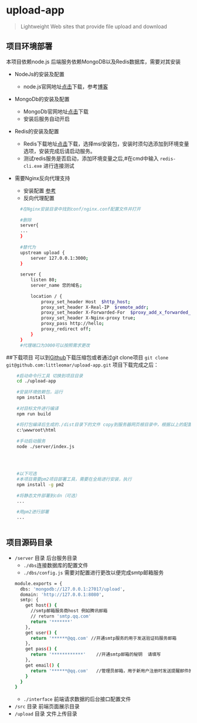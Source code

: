 # upload-app

> Lightweight Web sites that provide file upload and download

## 项目环境部署
本项目依赖node.js
后端服务依赖MongoDB以及Redis数据库，需要对其安装

- NodeJs的安装及配置
   - node.js官网地址[点击](https://nodejs.org/zh-cn/)下载，参考[博客](https://www.cnblogs.com/liuqiyun/p/8133904.html)
- MongoDb的安装及配置
   - MongoDb官网地址[点击](https://www.mongodb.com/download-center/community)下载
   - 安装后服务自动开启
- Redis的安装及配置
   - Redis下载地址[点击](https://github.com/MicrosoftArchive/redis/releases)下载，选择msi安装包，安装时须勾选添加到环境变量选项，安装完成后请启动服务。
   - 测试redis服务是否启动，添加环境变量之后,#在cmd中输入 `redis-cli.exe` 进行连接测试
   
- 需要Nginx反向代理支持
   - 安装配置 [参考](https://blog.csdn.net/h610443955/article/details/81096506)
   - 反向代理配置 
   ```bash
     #在Nginx安装目录中找到conf/nginx.conf配置文件并打开 
     
     #删除
     server{
     ...
     }
     
     #替代为
     upstream upload {
         server 127.0.0.1:3000;
     }
     
     server {
         listen 80;
         server_name 您的域名;
     
         location / {
             proxy_set_header Host  $http_host;
             proxy_set_header X-Real-IP  $remote_addr;  
             proxy_set_header X-Forwarded-For  $proxy_add_x_forwarded_for;
             proxy_set_header X-Nginx-proxy true;
             proxy_pass http://hello;
             proxy_redirect off;
         }
     }
     #代理端口为3000可以按照需求更改
     ```

##下载项目
可以到[Github](https://github.com/littleomar/upload-app)下载压缩包或者通过git clone项目 `git clone git@github.com:littleomar/upload-app.git`
项目下载完成之后：
   ```bash
       #启动命令行工具 切换到项目目录
       cd ./upload-app
       
       #安装环境依赖包，运行
       npm install
       
       #对目标文件进行编译
       npm run build
       
       #将打包编译后生成的./dist目录下的文件 copy到服务器网页根目录中，根据以上的配置为
       c:\wwwroot\html
       
       #手动启动服务
       node ./server/index.js
       
       
       
       
       #以下可选
       #本项目需要pm2项目部署工具，需要在全局进行安装，执行
       npm install -g pm2
       
       #将静态文件部署到cdn（可选）
       ...
       
       #用pm2进行部署
       ...
       
   ```
## 项目源码目录

- `/server` 目录  后台服务目录
   - `./dbs`连接数据库的配置文件
   - `./dbs/config.js` 需要对配置进行更改以便完成smtp邮箱服务
   ```bash
   module.exports = {
     dbs: 'mongodb://127.0.0.1:27017/upload',
     domain: 'http://127.0.0.1:8080',
     smtp: {
       get host() {
         //smtp邮箱服务商host 例如腾讯邮箱
         // return 'smtp.qq.com'   
         return '*******'
       },
       get user() {
         return '******@qq.com' //开通smtp服务的用于发送验证码服务邮箱
       },
       get pass() {
         return '************'    //开通smtp邮箱的秘钥  请填写
       },
       get email() {
         return '******@qq.com'   //管理员邮箱，用于新用户注册时发送提醒邮件的接受地址
       }
     }
   }
   
   ```
   - `./interface` 前端请求数据的后台接口配置文件
- `/src` 目录 前端页面展示目录
- `/upload` 目录 文件上传目录
